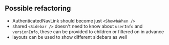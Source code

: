 ## Possible refactoring
- AuthenticatedNavLink should become just `<ShowMeWhen />`
- shared `<Sidebar />` doesn't need to know about `userInfo` and `versionInfo`, these can be provided to children or filtered on in advance
- layouts can be used to show different sidebars as well
